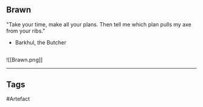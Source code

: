 ## Brawn
"Take your time, make all your plans.
Then tell me which plan pulls my axe from your ribs."
- Barkhul, the Butcher
## 
![[Brawn.png]]

---
## Tags
#Artefact